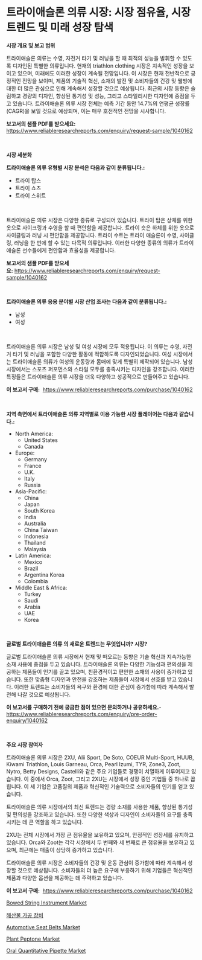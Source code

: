 <p><h1>트라이애슬론 의류 시장: 시장 점유율, 시장 트렌드 및 미래 성장 탐색</h1></p><p><strong>시장 개요 및 보고 범위</strong></p>
<p><p>트라이애슬론 의류는 수영, 자전거 타기 및 러닝을 할 때 최적의 성능을 발휘할 수 있도록 디자인된 특별한 의류입니다. 현재의 triathlon clothing 시장은 지속적인 성장을 보이고 있으며, 미래에도 이러한 성장이 계속될 전망입니다. 이 시장은 현재 전반적으로 긍정적인 전망을 보이며, 제품의 기술적 혁신, 소재의 발전 및 소비자들의 건강 및 웰빙에 대한 더 많은 관심으로 인해 계속해서 성장할 것으로 예상됩니다. 최근의 시장 동향은 슬림하고 경량의 디자인, 향상된 통기성 및 성능, 그리고 스타일리시한 디자인에 중점을 두고 있습니다. 트라이애슬론 의류 시장 전체는 예측 기간 동안 14.7%의 연평균 성장률(CAGR)을 보일 것으로 예상되며, 이는 매우 호전적인 전망을 시사합니다.</p></p>
<p><strong>보고서의 샘플 PDF를 받으세요:</strong> <a href="https://www.reliableresearchreports.com/enquiry/request-sample/1040162">https://www.reliableresearchreports.com/enquiry/request-sample/1040162</a></p>
<p>&nbsp;</p>
<p><strong>시장 세분화</strong></p>
<p><strong>트라이애슬론 의류 유형별 시장 분석은 다음과 같이 분류됩니다.:</strong></p>
<p><ul><li>트라이 탑스</li><li>트라이 쇼츠</li><li>트라이 스위트</li></ul></p>
<p>&nbsp;</p>
<p><p>트라이애슬론 의류 시장은 다양한 종류로 구성되어 있습니다. 트라이 탑은 상체를 위한 옷으로 사이크링과 수영을 할 때 편안함을 제공합니다. 트라이 숏은 하체를 위한 옷으로 사이클링과 러닝 시 편안함을 제공합니다. 트라이 수트는 트라이 애슬론이 수영, 사이클링, 러닝을 한 번에 할 수 있는 다목적 의류입니다. 이러한 다양한 종류의 의류가 트라이애슬론 선수들에게 편안함과 효율성을 제공합니다.</p></p>
<p><strong>보고서의 샘플 PDF를 받으세요:</strong>&nbsp;<a href="https://www.reliableresearchreports.com/enquiry/request-sample/1040162">https://www.reliableresearchreports.com/enquiry/request-sample/1040162</a></p>
<p>&nbsp;</p>
<p><strong> 트라이애슬론 의류 응용 분야별 시장 산업 조사는 다음과 같이 분류됩니다.:</strong></p>
<p><ul><li>남성</li><li>여성</li></ul></p>
<p>&nbsp;</p>
<p><p>트라이애슬론 의류 시장은 남성 및 여성 시장에 모두 적용됩니다. 이 의류는 수영, 자전거 타기 및 러닝을 포함한 다양한 활동에 적합하도록 디자인되었습니다. 여성 시장에서는 트라이애슬론 의류가 여성의 운동량과 몸매에 맞게 특별히 제작되어 있습니다. 남성 시장에서는 스포츠 퍼포먼스와 스타일 모두를 충족시키는 디자인을 강조합니다. 이러한 특징들은 트라이애슬론 의류 시장을 더욱 다양하고 성공적으로 만들어주고 있습니다.</p></p>
<p><strong>이 보고서 구매:</strong>&nbsp; <a href="https://www.reliableresearchreports.com/purchase/1040162">https://www.reliableresearchreports.com/purchase/1040162</a></p>
<p>&nbsp;</p>
<p><strong>지역 측면에서 트라이애슬론 의류 지역별로 이용 가능한 시장 플레이어는 다음과 같습니다.:</strong></p>
<p><ul>
    <li>
        North America:
        <ul>
            <li>United States</li>
            <li>Canada</li>
        </ul>
    </li>
    <li>
        Europe:
        <ul>
            <li>Germany</li>
            <li>France</li>
            <li>U.K.</li>
            <li>Italy</li>
            <li>Russia</li>
        </ul>
    </li>
    <li>
        Asia-Pacific:
        <ul>
            <li>China</li>
            <li>Japan</li>
            <li>South Korea</li>
            <li>India</li>
            <li>Australia</li>
            <li>China Taiwan</li>
            <li>Indonesia</li>
            <li>Thailand</li>
            <li>Malaysia</li>
        </ul>
    </li>
    <li>
        Latin America:
        <ul>
            <li>Mexico</li>
            <li>Brazil</li>
            <li>Argentina Korea</li>
            <li>Colombia</li>
        </ul>
    </li>
    <li>
        Middle East & Africa:
        <ul>
            <li>Turkey</li>
            <li>Saudi</li>
            <li>Arabia</li>
            <li>UAE</li>
            <li>Korea</li>
        </ul>
    </li>
    </ul></p>
<p>&nbsp;</p>
<p><strong>글로벌 트라이애슬론 의류 의 새로운 트렌드는 무엇입니까? 시장?</strong></p>
<p><p>글로벌 트라이애슬론 의류 시장에서 현재 및 떠오르는 동향은 기술 혁신과 지속가능한 소재 사용에 중점을 두고 있습니다. 트라이애슬론 의류는 다양한 기능성과 편의성을 제공하는 제품들이 인기를 끌고 있으며, 친환경적이고 편안한 소재의 사용이 증가하고 있습니다. 또한 맞춤형 디자인과 안전을 강조하는 제품들이 시장에서 선호를 받고 있습니다. 이러한 트렌드는 소비자들의 욕구와 환경에 대한 관심이 증가함에 따라 계속해서 발전해 나갈 것으로 예상됩니다.</p></p>
<p><strong>이 보고서를 구매하기 전에 궁금한 점이 있으면 문의하거나 공유하세요.</strong>- <a href="https://www.reliableresearchreports.com/enquiry/pre-order-enquiry/1040162">https://www.reliableresearchreports.com/enquiry/pre-order-enquiry/1040162</a></p>
<p>&nbsp;</p>
<p><strong>주요 시장 참여자</strong></p>
<p><p>트라이애슬론 의류 시장은 2XU, Alii Sport, De Soto, COEUR Multi-Sport, HUUB, Kiwami Triathlon, Louis Garneau, Orca, Pearl Izumi, TYR, Zone3, Zoot, Nytro, Betty Designs, Castelli와 같은 주요 기업들로 경쟁이 치열하게 이루어지고 있습니다. 이 중에서 Orca, Zoot, 그리고 2XU는 시장에서 성장 중인 기업들 중 하나로 꼽힙니다. 이 세 기업은 고품질의 제품과 혁신적인 기술력으로 소비자들의 인기를 얻고 있습니다.</p><p>트라이애슬론 의류 시장에서의 최신 트렌드는 경량 소재를 사용한 제품, 향상된 통기성 및 편의성을 강조하고 있습니다. 또한 다양한 색상과 디자인이 소비자들의 요구를 충족시키는 데 큰 역할을 하고 있습니다.</p><p>2XU는 전체 시장에서 가장 큰 점유율을 보유하고 있으며, 안정적인 성장세를 유지하고 있습니다. Orca와 Zoot는 각각 시장에서 두 번째와 세 번째로 큰 점유율을 보유하고 있으며, 최근에는 매출이 상당히 증가하고 있습니다.</p><p>트라이애슬론 의류 시장은 소비자들의 건강 및 운동 관심이 증가함에 따라 계속해서 성장할 것으로 예상됩니다. 소비자들의 더 높은 요구에 부응하기 위해 기업들은 혁신적인 제품과 다양한 옵션을 제공하는 데 주력하고 있습니다.</p></p>
<p><strong>이 보고서 구매:</strong>&nbsp;&nbsp;<a href="https://www.reliableresearchreports.com/purchase/1040162">https://www.reliableresearchreports.com/purchase/1040162</a></p>
<p><p><a href="https://github.com/castoriffic/Market-Research-Report-List-3/blob/main/bowed-string-instrument-market.md">Bowed String Instrument Market</a></p><p><a href="https://github.com/nuekbpymrrz5/Market-Research-Report-List-1/blob/main/42626904190.md">해산물 가공 장비</a></p><p><a href="https://automatic-knee-4c7.notion.site/Automotive-Seat-Belts-Market-Insights-Market-Players-and-Forecast-Till-2031-2b09831bb23e4298903a2b226ed9f114">Automotive Seat Belts Market</a></p><p><a href="https://issuu.com/reportprime-2/docs/plant-peptone-market-size-2030.pptx">Plant Peptone Market</a></p><p><a href="https://issuu.com/reportprime-2/docs/oral-quantitative-pipette-market-size-2030.pptx">Oral Quantitative Pipette Market</a></p></p>
